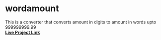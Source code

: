 # wordamount
This is a converter that converts amount in digits to amount in words upto 999999999.99  
<b><a href ="https://newjsproject.000webhostapp.com/" target="_blank">Live Project Link</a></b>
